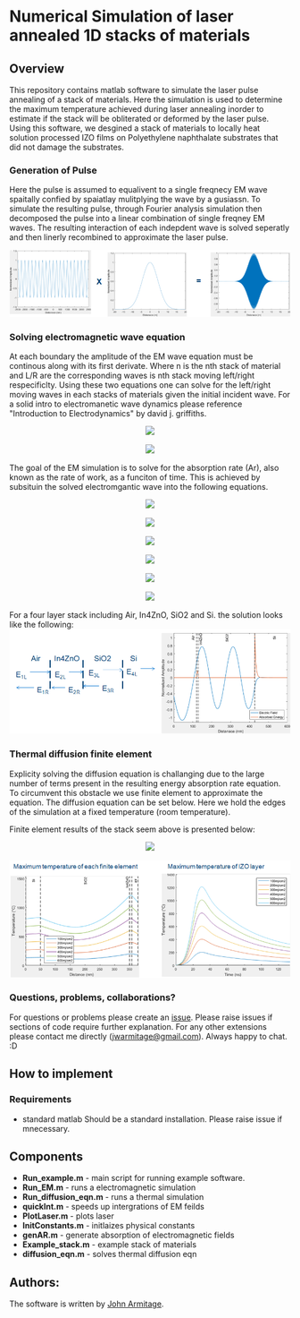 # Numerical Simulation of laser annealed 1D stacks of materials
## Overview

This repository contains matlab software to simulate the laser pulse annealing of a stack of materials. Here the simulation is used to determine the maximum temperature achieved during laser annealing inorder to estimate if the stack will be obliterated or deformed by the laser pulse. Using this software, we desgined a stack of materials to locally heat solution processed IZO films on Polyethylene naphthalate substrates that did not damage the substrates.

### Generation of Pulse
Here the pulse is assumed to equalivent to a single freqnecy EM wave spaitally confied by spaiatlay mulitplying the wave by a gusiassn. To simulate the resulting pulse, through Fourier analysis simulation then decomposed the pulse into a linear combination of single freqney EM waves. The resulting interaction of each indepdent wave is solved seperatly and then linerly recombined to approximate the laser pulse.

![Laser Pulse](https://github.com/OE-FET/numerical_laser_annealing/blob/master/imgs/pulse_generation.png)

### Solving electromagnetic wave equation

At each boundary the amplitude of the EM wave equation must be continous along with its first derivate. Where n is the nth stack of material and L/R are the corresponding waves is nth stack moving left/right respecificlty. Using these two equations one can solve for the left/right moving waves in each stacks of materials given the initial incident wave. For a solid intro to electromanetic wave dynamics please reference "Introduction to Electrodynamics" by david j. griffiths.


<p align="center">
  <img width="" height="" src="https://latex.codecogs.com/gif.latex?E_%7Bn%2CL%7D%20&plus;E_%7Bn%2CR%7D%20%3D%20E_%7Bn&plus;1%2CL%7D%20&plus;E_%7Bn&plus;1%2CR%7D">
</p>

<p align="center">
  <img width="" height="" src="https://latex.codecogs.com/gif.latex?%5Cfrac%7B%5Cpartial%20E_%7Bn%2CL%7D&plus;E_%7Bn%2CR%7D%7D%7B%5Cpartial%20x%7D%20%3D%20%5Cfrac%7B%5Cpartial%20E_%7Bn&plus;1%2CL%7D&plus;E_%7Bn&plus;1%2CR%7D%7D%7B%5Cpartial%20x%7D">
</p>



The goal of the EM simulation is to solve for the absorption rate (Ar), also known as the rate of work, as a funciton of time. This is achieved by subsituin the solved electromgantic wave into the following equations. 

<p align="center">
  <img width="" height="" src="https://latex.codecogs.com/gif.latex?D%20%3D%20%5Cvarepsilon%20E">
</p>

<p align="center">
  <img width="" height="" src="https://latex.codecogs.com/gif.latex?%5Cbigtriangledown%20E%20%3D%20-%5Cfrac%7B%5Cpartial%20B%7D%7B%5Cpartial%20t%7D">
</p>


<p align="center">
  <img width="" height="" src="https://latex.codecogs.com/gif.latex?H%20%3D%20%5Cfrac%7BB%7D%7B%5Cmu%20%7D">
</p>


<p align="center">
  <img width="" height="" src="https://latex.codecogs.com/gif.latex?U%20%3D%20%5Cfrac%7B1%7D%7B2%7D%28E%5Ccdot%20D&plus;B%5Ccdot%20H%29%29">
</p>

<p align="center">
  <img width="" height="" src="https://latex.codecogs.com/gif.latex?S%20%3D%20E%20%5Ctimes%20H">
</p>

<p align="center">
  <img width="" height="" src="https://latex.codecogs.com/gif.latex?Ar%20%3D%20%5Cfrac%7B%5Cpartial%20W%7D%7B%5Cpartial%20t%7D%20%3D%20J%5Ccdot%20E%20%3D%20-%5Cfrac%7B%5Cpartial%20U%7D%7B%5Cpartial%20t%7D-%5Cbigtriangledown%20%5Ccdot%20S">
</p>



For a four layer stack including Air, In4ZnO, SiO2 and Si. the solution looks like the following:
![Laser Pulse](https://github.com/OE-FET/numerical_laser_annealing/blob/master/imgs/wave_reflections.png)
### Thermal diffusion finite element

Explicity solving the diffusion equation is challanging due to the large number of terms present in the resulting energy absorption rate equation. To circumvent this obstacle we use finite element to approximate the equation. The diffusion equation can be set below. Here we hold the edges of the simulation at a fixed temperature (room temperature).

Finite element results of the stack seem above is presented below:

<p align="center">
  <img width="" height="" src="https://latex.codecogs.com/gif.latex?%5Cfrac%7B%5Cpartial%20Q%7D%7B%5Cpartial%20t%7D%3D%5Cvarrho%20%5Ccdot%20C_%7Bp%7D%5Ccdot%20%5Cfrac%7B%5Cpartial%20T%7D%7B%5Cpartial%20t%7D-%5Cbigtriangledown%20%28k%5Cbigtriangledown%20T%29">
</p>



![Diffusion Equation](https://github.com/OE-FET/numerical_laser_annealing/blob/master/imgs/Finite_element_results.png)
### Questions, problems, collaborations?
For questions or problems please create an [issue](https://github.com/OE-FET/numerical_laser_annealing/issues). Please raise issues if sections of code require further explanation. For any other extensions please contact me directly (jwarmitage@gmail.com). Always happy to chat. :D

## How to implement
### Requirements
- standard matlab
Should be a standard installation. Please raise issue if mnecessary. 

## Components
- **Run_example.m** - main script for running example software.
- **Run_EM.m** - runs a electromagnetic simulation
- **Run_diffusion_eqn.m** - runs a thermal simulation
- **quickInt.m** - speeds up intergrations of EM feilds
- **PlotLaser.m** - plots laser 
- **InitConstants.m** - initlaizes physical constants
- **genAR.m** - generate absorption of electromagnetic fields
- **Example_stack.m** - example stack of materials
- **diffusion_eqn.m** - solves thermal diffusion eqn

## Authors:
The software is written by [John Armitage](https://github.com/jwarmitage).
